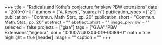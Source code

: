+++
title = "Radicals and Köthe's conjecture for skew PBW extensions"
date = "2019-01-01"
authors = ["A. Reyes", "suarez-h"]
publication_types = ["2"]
publication = "Commun. Math. Stat., pp. 20"
publication_short = "Commun. Math. Stat., pp. 20"
abstract = ""
abstract_short = ""
image_preview = ""
selected = false
projects = ["giaa"]
tags = ["GIAA","PBW Extensions","Algebra"]
doi = "10.1007/s40304-019-00189-0"
math = true
highlight = true
[header]
image = ""
caption = ""
+++
